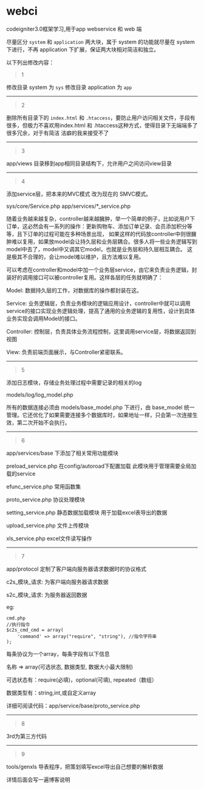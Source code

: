 # webci
codeigniter3.0框架学习,用于app webservice 和 web 端

尽量区分 `system` 和 `application` 两大块，属于 system 的功能就尽量在 system 下进行，不再 application 下扩展，保证两大块相对简洁和独立。

以下列出修改内容：

>1

修改目录 system 为 `sys`
修改目录 application 为 `app`

------------------------------------------------------

>2

删除所有目录下的 `index.html` 和 `.htaccess`，要防止用户访问相关文件，手段有很多，但极力不喜欢用index.html 和 .htaccess这种方式，使得目录下无端端多了很多冗余，对于有简洁
洁癖的我来接受不了

------------------------------------------------------

>3

app/views 目录移到app相同目录结构下，允许用户之间访问view目录

------------------------------------------------------

>4

添加service层，把本来的MVC模式 改为现在的 SMVC模式。

sys/core/Service.php
app/services/*_service.php

随着业务越来越复杂，controller越来越臃肿，举一个简单的例子，比如说用户下订单，这必然会有一系列的操作：更新购物车、添加订单记录、会员添加积分等等，且下订单的过程可能在多种场景出现，
如果这样的代码放controller中则很臃肿难以复用，如果放model会让持久层和业务层耦合。很多人将一些业务逻辑写到model中去了，model中又调其它model，也就是业务层和持久层相互耦合。
这是极其不合理的，会让model难以维护，且方法难以复用。

可以考虑在controller和model中加一个业务层service，由它来负责业务逻辑，封装好的调用接口可以被controller复用。这样各层的任务就明确了：

Model: 数据持久层的工作，对数据库的操作都封装在这。

Service: 业务逻辑层，负责业务模块的逻辑应用设计，controller中就可以调用service的接口实现业务逻辑处理，提高了通用的业务逻辑的复用性，设计到具体业务实现会调用Model的接口。

Controller: 控制层，负责具体业务流程控制，这里调用service层，将数据返回到视图

View: 负责前端页面展示，与Controller紧密联系。

------------------------------------------------------

>5

添加日志模块，存储业务处理过程中需要记录的相关的log

models/log/log_model.php

所有的数据连接必须由 models/base_model.php 下进行，由 base_model 统一管理。它还优化了如果需要连接多个数据库时，如果地址一样，只会第一次连接生效，第二次开始不会执行。

------------------------------------------------------

>6

app/services/base 下添加了相关常用功能模块

preload_service.php 在config/autoroad下配置加载 此模块用于管理需要全局加载的service

efunc_service.php 常用函数集

proto_service.php 协议处理模块

setting_service.php 静态数据加载模块 用于加载excel表导出的数据

upload_service.php 文件上传模块

xls_service.php excel文件读写操作

------------------------------------------------------

>7

app/protocol 定制了客户端向服务器请求数据时的协议格式

c2s_模块_请求: 为客户端向服务器请求数据

s2c_模块_请求: 为服务器返回数据

eg:
```
cmd.php
//执行指令
$c2s_cmd_cmd = array(
	'command' => array("require", "string"), //指令字符串
);
```

每条协议为一个array，每条字段有以下信息

名称 => array(可选状态, 数据类型, 数据大小最大限制)

可选状态有：require(必填)，optional(可填), repeated（数组）

数据类型有：string,int,或自定义array

详细可阅读代码：app/service/base/proto_service.php

------------------------------------------------------

>8

3rd为第三方代码

------------------------------------------------------

>9

tools/genxls 导表程序，把策划填写excel导出自己想要的解析数据

详情后面会写一遍博客说明